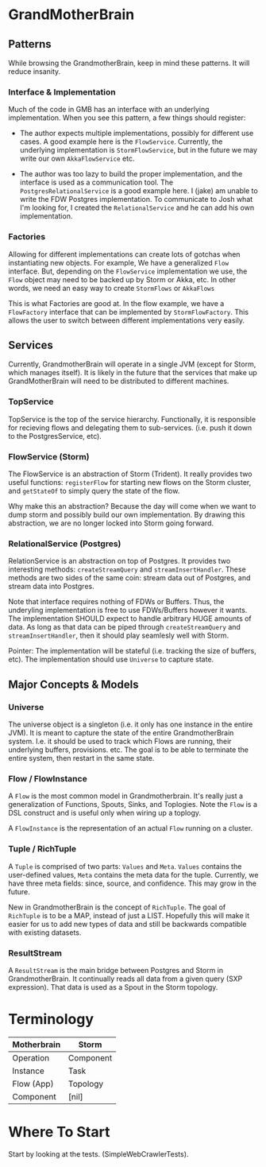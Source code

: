 # GrandMotherBrain 

## Patterns 

While browsing the GrandmotherBrain, keep in mind these patterns.  It will reduce insanity.

### Interface & Implementation 

Much of the code in GMB has an interface with an underlying implementation.  When you see this pattern, a few things should register: 

* The author expects multiple implementations, possibly for different use cases.  A good example here is the `FlowService`.  Currently, the underlying implementation is `StormFlowService`, but in the future we may write our own `AkkaFlowService` etc. 

* The author was too lazy to build the proper implementation, and the interface is used as a communication tool.   The `PostgresRelationalService` is a good example here. I (jake) am unable to write the FDW Postgres implementation.  To communicate to Josh what I'm looking for, I created the `RelationalService` and he can add his own implementation. 

### Factories 

Allowing for different implementations can create lots of gotchas when instantiating new objects.  For example, We have a generalized `Flow` interface.  But, depending on the `FlowService` implementation we use, the `Flow` object may need to be backed up by Storm or Akka, etc.   In other words, we need an easy way to create `StormFlows` or `AkkaFlows`

This is what Factories are good at.  In the flow example, we have a `FlowFactory` interface that can be implemented by `StormFlowFactory`.  This allows the user to switch between different implementations very easily. 



## Services 

Currently, GrandmotherBrain will operate in a single JVM (except for Storm, which manages itself).  It is likely in the future that the services that 
make up GrandMotherBrain will need to be distributed to different machines.  

### TopService 

TopService is the top of the service hierarchy.  Functionally, it is responsible for recieving flows and delegating them to sub-services. (i.e. push it down to the PostgresService, etc).  

### FlowService (Storm)

The FlowService is an abstraction of Storm (Trident).  It really provides two useful functions: `registerFlow` for starting new flows on the Storm cluster, and `getStateOf` to simply query the state of the flow. 

Why make this an abstraction? Because the day will come when we want to dump storm and possibly build our own implementation.  By drawing this abstraction, we are no longer locked into Storm going forward. 



### RelationalService (Postgres)

RelationService is an abstraction on top of Postgres.  It provides two interesting methods: `createStreamQuery` and `streamInsertHandler`.  These methods are two sides of the same coin: stream data out of Postgres, and stream data into Postgres. 

Note that interface requires nothing of FDWs or Buffers.  Thus, the underyling implementation is free to use FDWs/Buffers however it wants.  The implementation SHOULD expect to handle arbitrary HUGE amounts of data.  As long as that data can be piped through `createStreamQuery` and `streamInsertHandler`, then it should play seamlesly well with Storm. 

Pointer: The implementation will be stateful (i.e. tracking the size of buffers, etc).  The implementation should use `Universe` to capture state. 


## Major Concepts & Models 

### Universe

The universe object is a singleton (i.e. it only has one instance in the entire JVM).  It is meant to capture the state of the entire GrandmotherBrain system.  I.e. it should be used to track which Flows are running, their underlying buffers, provisions. etc.  The goal is to be able to terminate the entire system, then restart in the same state.  


### Flow / FlowInstance

A `Flow` is the most common model in Grandmotherbrain.  It's really just a generalization of Functions, Spouts, Sinks, and Toplogies.  Note the `Flow` is a DSL construct and is useful only when wiring up a toplogy. 

A `FlowInstance` is the representation of an actual `Flow` running on a cluster. 

### Tuple / RichTuple

A `Tuple` is comprised of two parts: `Values` and `Meta`. `Values` contains the user-defined values, `Meta` contains the meta data for the tuple.  Currently, we have three meta fields: since, source, and confidence.  This may grow in the future. 

New in GrandmotherBrain is the concept of `RichTuple`.  The goal of `RichTuple` is to be a MAP, instead of just a LIST.  Hopefully this will make it easier for us to add new types of data and still be backwards compatible with existing datasets. 


### ResultStream

A `ResultStream` is the main bridge between Postgres and Storm in GrandmotherBrain.  It continually reads all data from a given query (SXP expression).  That data is used as a Spout in the Storm topology. 


# Terminology 

Motherbrain | Storm
--- | ---
Operation | Component 
Instance | Task 
Flow (App) | Topology
Component | [nil]


# Where To Start 

Start by looking at the tests.  (SimpleWebCrawlerTests).




